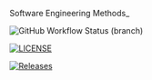 Software Engineering Methods_ 

![GitHub Workflow Status (branch)](https://img.shields.io/github/actions/workflow/status/40399974/sem/main.yml?branch=master) 

[![LICENSE](https://img.shields.io/github/license/40399974/sem.svg?style=flat-square)](https://github.com/40399974/sem/blob/main/LICENSE) 

[![Releases](https://img.shields.io/github/release/40399974/sem/all.svg?style=flat-square)](https://github.com/40399974/sem/releases)